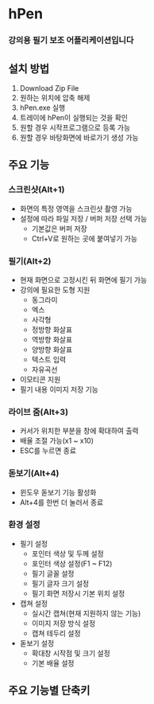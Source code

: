 # hPen
### 강의용 필기 보조 어플리케이션입니다

## 설치 방법
1. Download Zip File
2. 원하는 위치에 압축 해제
3. hPen.exe 실행
4. 트레이에 hPen이 실행되는 것을 확인
5. 원할 경우 시작프로그램으로 등록 가능
6. 원할 경우 바탕화면에 바로가기 생성 가능

## 주요 기능
### 스크린샷(Alt+1)
- 화면의 특정 영역을 스크린샷 촬영 가능
- 설정에 따라 파일 저장 / 버퍼 저장 선택 가능
	- 기본값은 버퍼 저장
	- Ctrl+V로 원하는 곳에 붙여넣기 가능
### 필기(Alt+2)
- 현재 화면으로 고정시킨 뒤 화면에 필기 가능
- 강의에 필요한 도형 지원
	- 동그라미
	- 엑스
	- 사각형
	- 정방향 화살표
	- 역방향 화살표
	- 양방향 화살표
	- 텍스트 입력
	- 자유곡선
- 이모티콘 지원
- 필기 내용 이미지 저장 기능
### 라이브 줌(Alt+3)
- 커서가 위치한 부분을 창에 확대하여 출력
- 배율 조절 가능(x1 ~ x10)
- ESC를 누르면 종료
### 돋보기(Alt+4)
- 윈도우 돋보기 기능 활성화
- Alt+4를 한번 더 눌러서 종료
### 환경 설정
- 필기 설정
	- 포인터 색상 및 두께 설정
	- 포인터 색상 설정(F1 ~ F12)
	- 필기 글꼴 설정
	- 필기 글자 크기 설정
	- 필기 화면 저장시 기본 위치 설정
- 캡쳐 설정
	- 실시간 캡쳐(현재 지원하지 않는 기능)
	- 이미지 저장 방식 설정
	- 캡쳐 테두리 설정
- 돋보기 설정
	- 확대창 시작점 및 크기 설정
	- 기본 배율 설정

## 주요 기능별 단축키
### 



